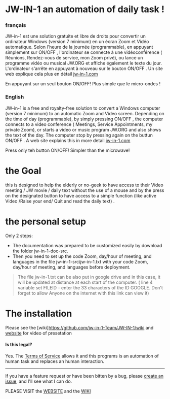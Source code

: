# JW-IN-1 an automation of daily task ! 
### français
JW-in-1 est une solution gratuite et libre de droits pour convertir un ordinateur Windows (version 7 minimum) en un écran Zoom et Vidéo automatique. Selon l'heure de la journée (programmable), en appuyant simplement sur ON/OFF , l'ordinateur se connecte à une vidéoconférence ( Réunions, Rendez-vous de service, mon Zoom privé), ou lance un programme vidéo ou musical JW.ORG et affiche également le texte du jour. L'ordinateur s'arrête en appuyant à nouveau sur le bouton ON/OFF . Un site web explique cela plus en détail [jw-in-1.com](https://jw-in-1.com)

En appuyant sur un seul bouton  ON/OFF! Plus simple que le micro-ondes !

### English
JW-in-1 is a free and royalty-free solution to convert a Windows computer (version 7 minimum) to an automatic Zoom and Video screen. Depending on the time of day (programmable), by simply pressing ON/OFF , the computer connects to a video conference ( Meetings, Service Appointments, my private Zoom), or starts a video or music program JW.ORG and also shows the text of the day. The computer stop by pressing again on the buttun ON/OFF . A web site explains this in more detail [jw-in-1.com](https://jw-in-1.com)

Press only teh button ON/OFF! Simpler than the microwave!

# the Goal

this is designed to help the elderly or no-geek to have access to their Video meeting / JW movie / daily text without the use of a mouse and by the press on the designated button to have access to a simple function (like active Video /Raise your end/ Quit and read the daily text) .

# the personal setup

Only 2 steps: 
* The documentation was prepared to be customized easily by download the folder jw-in-1-doc-src.
* Then you need to set up the code Zoom, day/hour of meeting, and languages in the file jw-in-1-src\jw-in-1.txt with your code Zoom, day/hour of meeting, and languages before deployment.
> The file jw-in-1.txt can be also put in google drive and in this case, it will be updated at distance at each start of the computer. ( line 4 variable set FILEID - enter the 33 characters of the ID GOOGLE. Don't forget to allow Anyone on the internet with this link can view it)

# The installation

Please see the [wiki]https://github.com/jw-in-1-Team/JW-IN-1/wiki and [website](https://www.jw-in-1.com/) for video of presetation 


#### Is this legal?

Yes. The [Terms of Service](http://www.jw.org/en/terms-of-use/) allows it and this programs is an automation of human task and replaces an human interaction. 

___

If you have a feature request or have been bitten by a bug, please [create an issue](https://github.com/jw-in-1-Team/JW-IN-1/issues), and I'll see what I can do.




 
PLEASE VISIT the [WEBSITE](https://www.jw-in-1.com) and the [WIKI](https://github.com/jw-in-1-Team/jw-in-1-src/wiki)

